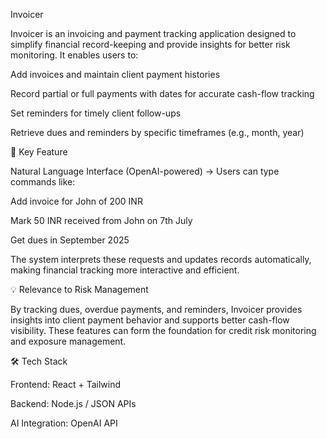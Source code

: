 Invoicer

Invoicer is an invoicing and payment tracking application designed to simplify financial record-keeping and provide insights for better risk monitoring. It enables users to:

Add invoices and maintain client payment histories

Record partial or full payments with dates for accurate cash-flow tracking

Set reminders for timely client follow-ups

Retrieve dues and reminders by specific timeframes (e.g., month, year)

🔑 Key Feature

Natural Language Interface (OpenAI-powered) → Users can type commands like:

Add invoice for John of 200 INR

Mark 50 INR received from John on 7th July

Get dues in September 2025

The system interprets these requests and updates records automatically, making financial tracking more interactive and efficient.

💡 Relevance to Risk Management

By tracking dues, overdue payments, and reminders, Invoicer provides insights into client payment behavior and supports better cash-flow visibility. These features can form the foundation for credit risk monitoring and exposure management.


🛠️ Tech Stack

Frontend: React + Tailwind

Backend: Node.js / JSON APIs

AI Integration: OpenAI API
